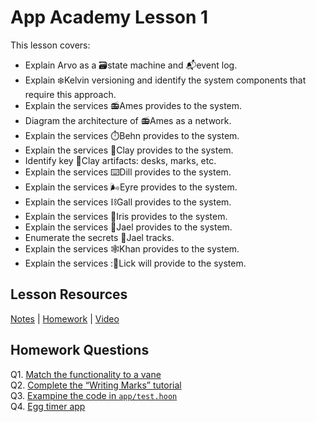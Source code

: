 # App Academy Lesson 1
This lesson covers:
- Explain Arvo as a 🗃️state machine and 📬event log.
- Explain ❄️Kelvin versioning and identify the system components that require this approach.
- Explain the services 📻Ames provides to the system.
- Diagram the architecture of 📻Ames as a network.
- Explain the services ⏱️Behn provides to the system.
- Explain the services 📙Clay provides to the system.
- Identify key 📙Clay artifacts:  desks, marks, etc.
- Explain the services ⌨️Dill provides to the system.
- Explain the services 🌬️Eyre provides to the system.
- Explain the services ⛓️Gall provides to the system.
- Explain the services 🌺Iris provides to the system.
- Explain the services 🔑Jael provides to the system.
- Enumerate the secrets 🔑Jael tracks.
- Explain the services 🕸️Khan provides to the system.
- Explain the services :👅Lick will provide to the system.

## Lesson Resources
[Notes](https://github.com/hoon-school/app-school-2023.8/blob/master/aa1.md) | [Homework](https://docs.google.com/forms/d/e/1FAIpQLSdx1LdgH-JuAZn_E4RkfaXOTFSjguLgKcDWnO5SzFsK8VtxZA/viewform) | [Video](https://www.youtube.com/watch?v=ZPy8wIc8fZY)

## Homework Questions
Q1. [Match the functionality to a vane](./hw1/q01.hoon)  
Q2. [Complete the “Writing Marks” tutorial](./hw1/q02.hoon)  
Q3. [Exampine the code in `app/test.hoon`](./hw1/q03.hoon)  
Q4. [Egg timer app](./hw1/q04.hoon)
